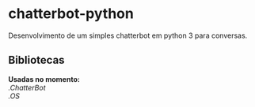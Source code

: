 # chatterbot-python
Desenvolvimento de um simples chatterbot em python 3 para conversas.

## Bibliotecas
<b>Usadas no momento:</b><br>
<i>.ChatterBot<br>
.OS</i>
